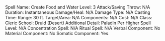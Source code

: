 
Spell Name: Create Food and Water
Level: 3
Attack/Saving Throw: N/A
Duration: Instantaneous
Damage/Heal: N/A
Damage Type: N/A
Casting Time: 
Range: 30 ft.
Target/Area: N/A
Components: N/A
Cost: N/A
Class: Cleric
School:  Druid (Desert)
Additional Detail:  Paladin
Per Higher Spell Level: N/A
Concentration Spell: N/A
Ritual Spell: N/A
Verbal Component: No
Material Component: No
Somatic Component: Yes
